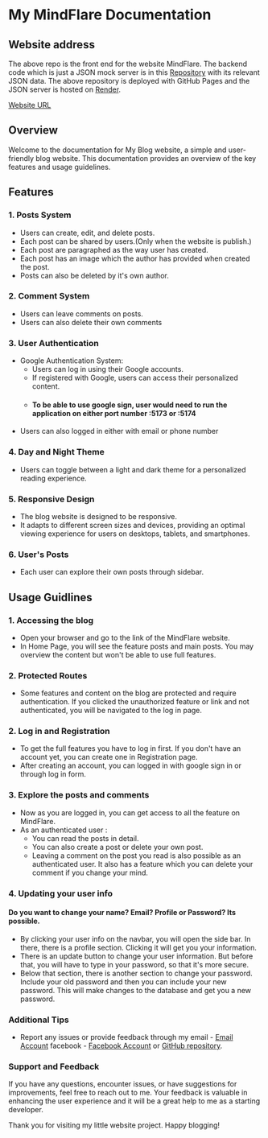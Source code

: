 # My MindFlare Documentation

## Website address

The above repo is the front end for the website MindFlare. The backend code which is just a JSON mock server is in this [Repository](https://github.com/nicholasNaing/mindflareJsonData) with its relevant JSON data. 
The above repository is deployed with GitHub Pages and the JSON server is hosted on [Render](https://render.com/).

[Website URL](https://nicholasnaing.github.io/MindFlare/)

## Overview

Welcome to the documentation for My Blog website, a simple and user-friendly blog website. This documentation provides an overview of the key features and usage guidelines.

## Features

### 1. Posts System

- Users can create, edit, and delete posts.
- Each post can be shared by users.(Only when the website is publish.)
- Each post are paragraphed as the way user has created.
- Each post has an image which the author has provided when created the post.
- Posts can also be deleted by it's own author.

### 2. Comment System

- Users can leave comments on posts.
- Users can also delete their own comments

### 3. User Authentication

- Google Authentication System:
  - Users can log in using their Google accounts.
  - If registered with Google, users can access their personalized content.
  - #### To be able to use google sign, user would need to run the application on either port number :5173 or :5174
- Users can also logged in either with email or phone number

### 4. Day and Night Theme

- Users can toggle between a light and dark theme for a personalized reading experience.

### 5. Responsive Design

- The blog website is designed to be responsive.
- It adapts to different screen sizes and devices, providing an optimal viewing experience for users on desktops, tablets, and smartphones.

### 6. User's Posts

- Each user can explore their own posts through sidebar.

## Usage Guidlines

### 1. Accessing the blog

- Open your browser and go to the link of the MindFlare website.
- In Home Page, you will see the feature posts and main posts. You may overview the content but won't be able to use full features.

### 2. Protected Routes

- Some features and content on the blog are protected and require authentication. If you clicked the unauthorized feature or link and not authenticated, you will be navigated to the log in page.

### 2. Log in and Registration

- To get the full features you have to log in first. If you don't have an account yet, you can create one in Registration page.
- After creating an account, you can logged in with google sign in or through log in form.

### 3. Explore the posts and comments

- Now as you are logged in, you can get access to all the feature on MindFlare.
- As an authenticated user :
  - You can read the posts in detail.
  - You can also create a post or delete your own post.
  - Leaving a comment on the post you read is also possible as an authenticated user. It also has a feature which you can delete your comment if you change your mind.

### 4. Updating your user info

#### Do you want to change your name? Email? Profile or Password? Its possible.

- By clicking your user info on the navbar, you will open the side bar. In there, there is a profile section. Clicking it will get you your information.
- There is an update button to change your user information. But before that, you will have to type in your password, so that it's more secure.
- Below that section, there is another section to change your password. Include your old password and then you can include your new password. This will make changes to the database and get you a new password.

### Additional Tips

- Report any issues or provide feedback through my
  email - [Email Account](htutoonaing221b@gmail.com)
  facebook - [Facebook Account](https://www.facebook.com/saw.nigamwee/)
  or [GitHub repository](https://github.com/nicholasNaing).

### Support and Feedback

If you have any questions, encounter issues, or have suggestions for improvements, feel free to reach out to me. Your feedback is valuable in enhancing the user experience and it will be a great help to me as a starting developer.

Thank you for visiting my little website project. Happy blogging!
